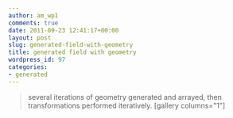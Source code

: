 ```yaml
---
author: am_wp1
comments: true
date: 2011-09-23 12:41:17+00:00
layout: post
slug: generated-field-with-geometry
title: generated field with geometry
wordpress_id: 97
categories:
- generated
---
```


> several iterations of geometry generated and arrayed, then transformations performed iteratively.<!-- more -->
[gallery columns="1"]
